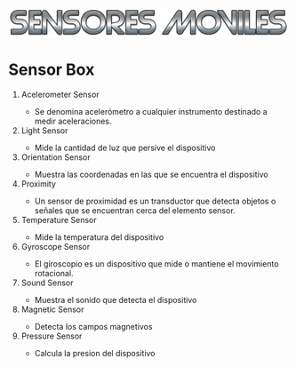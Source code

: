 ![](sensor.png)
# Sensor Box

<ol>
  <li>Acelerometer Sensor</li>
  <ul>
    <li>Se denomina acelerómetro a cualquier instrumento destinado a medir aceleraciones.</li>
  </ul>
  <li>Light Sensor</li>
   <ul>
    <li>Mide la cantidad de luz que persive el dispositivo</li>
  </ul>
  <li>Orientation Sensor</li>
   <ul>
    <li>Muestra las coordenadas en las que se encuentra el dispositivo</li>
  </ul>
  <li>Proximity</li>
   <ul>
    <li>Un sensor de proximidad es un transductor que detecta objetos o señales que se encuentran cerca del elemento sensor.</li>
  </ul>
  <li>Temperature Sensor</li>
   <ul>
    <li>Mide la temperatura del dispositivo</li>
  </ul>
  <li>Gyroscope Sensor</li>
   <ul>
    <li>El giroscopio es un dispositivo que mide o mantiene el movimiento rotacional.</li>
  </ul>
  <li>Sound Sensor</li>
   <ul>
    <li>Muestra el sonido que detecta el dispositivo</li>
  </ul>
  <li>Magnetic Sensor</li>
   <ul>
    <li>Detecta los campos magnetivos</li>
  </ul>
  <li>Pressure Sensor</li>
   <ul>
    <li>Calcula la presion del dispositivo</li>
  </ul>
  </o>
